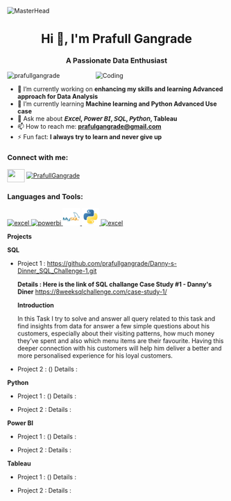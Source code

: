 ![MasterHead](https://user-images.githubusercontent.com/56063563/230831529-b472cc89-826a-4deb-ae63-ba2ca9008242.png)
 
<h1 align="center">Hi 👋, I'm Prafull Gangrade </h1>
<h3 align="center">A Passionate Data Enthusiast </h3>
<img align="right" alt="Coding" width="300" src="https://user-images.githubusercontent.com/56063563/230833107-c570d01f-17f3-4bcb-a66a-d43a53bb3b79.png">

<p align="left"> <img src="https://komarev.com/ghpvc/?username=prafullgangrade&label=Profile%20views&color=0e75b6&style=flat" alt="prafullgangrade" /> </p>

- 🔭 I’m currently working on **enhancing my skills and learning Advanced approach for Data Analysis**
- 🌱 I’m currently learning **Machine learning and Python Advanced Use case**
- 💬 Ask me about **𝘌𝘹𝘤𝘦𝘭, 𝘗𝘰𝘸𝘦𝘳 𝘉𝘐, 𝘚𝘘𝘓, 𝘗𝘺𝘵𝘩𝘰𝘯, Tableau**
- 📫 How to reach me: **prafulgangrade@gmail.com**
- ⚡ Fun fact: **I always try to learn and never give up**

<h3 align="left">Connect with me:</h3>
<p align="left">
<a href="https://www.linkedin.com/in/prafull-gangrade-a2077716a/" target="blank"><img align="center" src="https://raw.githubusercontent.com/rahuldkjain/github-profile-readme-generator/master/src/images/icons/Social/linked-in-alt.svg" height="30" width="40" /></a>
<a href="https://www.novypro.com/profile_projects/prafullgangrade" target="blank"><img align="center" src="https://d1muf25xaso8hp.cloudfront.net/https%3A%2F%2Fs3.amazonaws.com%2Fappforest_uf%2Ff1660814096909x502745365069615900%2FnovyPro%2520Logo%2520a%2520PowerBI%2520portfolio%2520builder.png?w=&h=&auto=compress&dpr=1&fit=max" alt="PrafullGangrade" height="30" width="40" /></a>
</p>

<h3 align="left">Languages and Tools:</h3>
<p align="left"><a href="https://www.microsoft.com/en-us/microsoft-365/excel" target="_blank" rel="noreferrer"> <img src="https://img.icons8.com/color/512/microsoft-excel-2019--v1.png" alt="excel" width="40" height="40"/> </a> <a href="https://powerbi.microsoft.com/en-au/" target="_blank" rel="noreferrer"> <img src="https://img.icons8.com/color/1x/power-bi.png" alt="powerbi" width="40" height="40"/> </a> <a href="https://www.mysql.com/" target="_blank" rel="noreferrer"> <img src="https://raw.githubusercontent.com/devicons/devicon/master/icons/mysql/mysql-original-wordmark.svg" alt="mysql" width="40" height="40"/> </a> <a href="https://www.python.org" target="_blank" rel="noreferrer"> <img src="https://raw.githubusercontent.com/devicons/devicon/master/icons/python/python-original.svg" alt="python" width="40" height="40"/> </a> <a href="https://www.tableau.com/" target="_blank" rel="noreferrer"> <img src="https://w7.pngwing.com/pngs/674/247/png-transparent-tableau-software-computer-software-data-visualization-nyse-data-business-intelligence-software-software-company-symmetry-cross-thumbnail.png" alt="excel" width="40" height="40"/> </a>
</p>

**Projects**

**SQL**

- Project 1 :  https://github.com/prafullgangrade/Danny-s-Dinner_SQL_Challenge-1.git
  
  **Details : Here is the link of SQL challange Case Study #1 - Danny's Diner**
            https://8weeksqlchallenge.com/case-study-1/
  
  **Introduction**

  In this Task I try to solve and answer all query related to this task and find insights from data for answer a few simple questions about his customers, especially     about their visiting patterns, how much money they’ve spent and also which menu items are their favourite. Having this deeper connection with his customers will help   him deliver a better and more personalised experience for his loyal customers.
  
- Project 2 : ()
  Details : 

**Python**

- Project 1 :  ()
  Details : 
  
- Project 2 :
  Details : 
  
**Power BI**

- Project 1 :  ()
  Details : 
  
- Project 2 :
  Details : 
  
**Tableau**

- Project 1 :  ()
  Details : 
  
- Project 2 :
  Details : 
